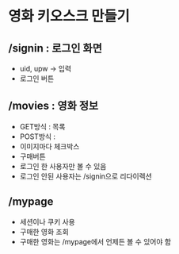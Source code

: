# 영화 키오스크 만들기

## /signin : 로그인 화면
- uid, upw -> 입력
- 로그인 버튼

## /movies : 영화 정보
- GET방식 : 목록
- POST방식 : 
- 이미지마다 체크박스
- 구매버튼
- 로그인 한 사용자만 볼 수 있음
- 로그인 안된 사용자는 /signin으로 리다이렉션

## /mypage
- 세션이나 쿠키 사용
- 구매한 영화 조회
- 구매한 영화는 /mypage에서 언제든 볼 수 있어야 함
